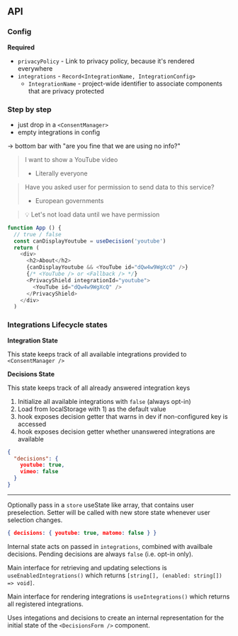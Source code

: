 ## API

### Config


**Required**

* `privacyPolicy` - Link to privacy policy, because it's rendered everywhere
* `integrations` - `Record<IntegrationName, IntegrationConfig>` 
  * `IntegrationName` - project-wide identifier to associate components that are privacy protected


### Step by step

* just drop in a `<ConsentManager>`
* empty integrations in config 

-> bottom bar with "are you fine that we are using no info?"

> I want to show a YouTube video
> - Literally everyone

> Have you asked user for permission to send data to this service?
> - European governments

> 💡 Let's not load data until we have permission

```javascript
function App () {
  // true / false
  const canDisplayYoutube = useDecision('youtube')
  return (
    <div>
      <h2>About</h2>
      {canDisplayYoutube && <YouTube id="dQw4w9WgXcQ" />}
      {/* <YouTube /> or <Fallback /> */}
      <PrivacyShield integrationId="youtube">
        <YouTube id="dQw4w9WgXcQ" />
      </PrivacyShield>
    </div>
  )
```

### Integrations Lifecycle states

**Integration State**

This state keeps track of all available integrations provided to `<ConsentManager />`

**Decisions State**

This state keeps track of all already answered integration keys

1. Initialize all available integrations with `false` (always opt-in)
2. Load from localStorage with 1) as the default value
3. hook exposes decision getter that warns in dev if non-configured key is accessed
4. hook exposes decision getter whether unanswered integrations are available

```json
{
  "decisions": {
    youtube: true,
    vimeo: false
  }
}
```
----

Optionally pass in a `store` useState like array, that contains user preselection. Setter will be called with new store state whenever user selection changes.

```json
{ decisions: { youtube: true, matomo: false } }
```

Internal state acts on passed in `integrations`, combined with availbale decisions.
Pending decisions are always `false` (i.e. opt-in only). 

Main interface for retrieving and updating selections is `useEnabledIntegrations()` which returns `[string[], (enabled: string[]) => void]`.

Main interface for rendering integrations is `useIntegrations()` which returns all registered integrations.

**<ConsentManagerForm />**

Uses integations and decisions to create an internal representation for the initial state of the `<DecisionsForm />` component.

**<DecisionsForm />**



